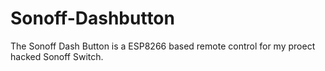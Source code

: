 # Sonoff-Dashbutton
The Sonoff Dash Button is a ESP8266 based remote control for my proect hacked Sonoff Switch.
